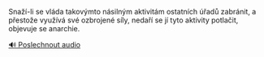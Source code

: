 
Snaží-li se vláda takovýmto násilným aktivitám ostatních úřadů zabránit, a přestože využívá své ozbrojené síly, nedaří se jí tyto aktivity potlačit, objevuje se anarchie.

[🔊 Poslechnout audio](/data/7-paragraphs/audio/chapter_145/para_004-Sna-li-se-vlda-takovmto-nsilnm-aktivitm-ost.mp3)
